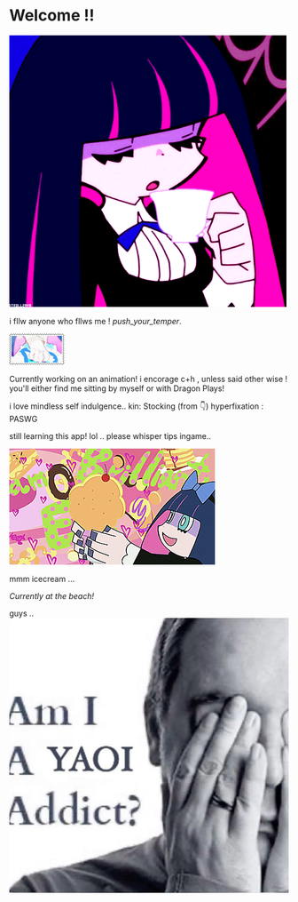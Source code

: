 # Welcome !!
![image alt](https://github.com/Americxne-101/Americxne-101/blob/127b4190ca18a0a7c9c002f98751cbc0a10e057d/ade8151ed4c1aaf1a57e37c40ab69fca.gif)

 i fllw anyone who fllws me !
  _push_your_temper_.

   ![image alt](https://github.com/Americxne-101/Americxne-101/blob/41c92412dd23ec2e0f62916d4d60a00bec45adbd/tumblr_pw9859VfCE1xbgu08o6_100.gif)





Currently working on an animation!
 i encorage c+h , unless said other wise ! you'll either find me sitting by myself or with Dragon Plays!



i love mindless self indulgence..
 kin: Stocking (from 👇)
   hyperfixation : PASWG


still learning this app! lol ..
   please whisper tips ingame.. 

   
![image alt](https://github.com/Americxne-101/Americxne-101/blob/0dc4bf41e5233c1a7766d1a919a45ea4d70b352f/f69e78305c46bc2bc048cf5bb3c8d66c.gif)

 mmm icecream ...

   _Currently at the beach!_





guys ..
![image alt](https://github.com/Americxne-101/Americxne-101/blob/a70dd3696ca05049a2ec6de28592adc2d7a40e49/a7b39a453e31cc90bf52b2d9f1162ddd.jpg)
